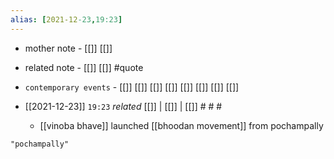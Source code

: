 ```yaml
---
alias: [2021-12-23,19:23]
---
```

- mother note - [[]] [[]]
- related note - [[]] [[]] #quote 
- `contemporary events` - [[]] [[]] [[]] [[]] [[]] [[]] [[]] [[]]

- [[2021-12-23]]  `19:23` _related_ [[]] | [[]] | [[]] # # #
	- [[vinoba bhave]] launched [[bhoodan movement]] from pochampally

```query
"pochampally"
```
